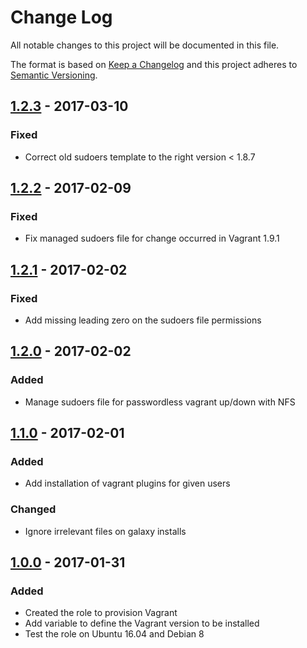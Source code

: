 # Change Log
All notable changes to this project will be documented in this file.

The format is based on [Keep a Changelog](http://keepachangelog.com/) 
and this project adheres to [Semantic Versioning](http://semver.org/).

## [1.2.3] - 2017-03-10
### Fixed
- Correct old sudoers template to the right version < 1.8.7

## [1.2.2] - 2017-02-09
### Fixed
- Fix managed sudoers file for change occurred in Vagrant 1.9.1

## [1.2.1] - 2017-02-02
### Fixed
- Add missing leading zero on the sudoers file permissions

## [1.2.0] - 2017-02-02
### Added
- Manage sudoers file for passwordless vagrant up/down with NFS

## [1.1.0] - 2017-02-01
### Added
- Add installation of vagrant plugins for given users

### Changed
- Ignore irrelevant files on galaxy installs

## [1.0.0] - 2017-01-31
### Added
- Created the role to provision Vagrant
- Add variable to define the Vagrant version to be installed
- Test the role on Ubuntu 16.04 and Debian 8

[Unreleased]: https://github.com/pixelart/ansible-role-vagrant/compare/1.2.3...HEAD
[1.2.3]: https://github.com/pixelart/ansible-role-vagrant/compare/1.2.3...1.2.3
[1.2.2]: https://github.com/pixelart/ansible-role-vagrant/compare/1.2.1...1.2.2
[1.2.1]: https://github.com/pixelart/ansible-role-vagrant/compare/1.2.0...1.2.1
[1.2.0]: https://github.com/pixelart/ansible-role-vagrant/compare/1.1.0...1.2.0
[1.1.0]: https://github.com/pixelart/ansible-role-vagrant/compare/1.0.0...1.1.0
[1.0.0]: https://github.com/pixelart/ansible-role-vagrant/compare/bafa1aa...1.0.0
